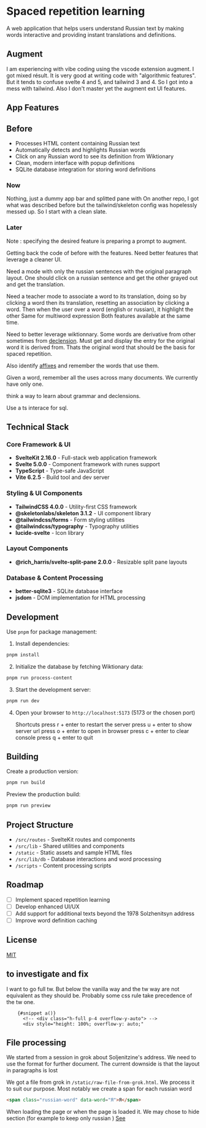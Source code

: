 # Spaced repetition learning

A web application that helps users understand Russian text by making words
interactive and providing instant translations and definitions.

## Augment

I am experiencing with vibe coding using the vscode extension augment.
I got mixed résult. It is very good at writing code with "algorithmic features".
But it tends to confuse svelte 4 and 5, and tailwind 3 and 4.
So I got into a mess with tailwind.
Also I don't master yet the augment ext UI features.

## App Features

## Before

- Processes HTML content containing Russian text
- Automatically detects and highlights Russian words
- Click on any Russian word to see its definition from Wiktionary
- Clean, modern interface with popup definitions
- SQLite database integration for storing word definitions

### Now

Nothing, just a dummy app bar and splitted pane with
On another repo, I got what was described before but the
tailwind/skeleton config was hopelessly messed up.
So I start with a clean slate.

### Later

Note : specifying the desired feature is preparing a prompt to augment.

Getting back the code of before with the features. Need better features that
leverage a cleaner UI. 


Need a mode with only the russian sentences with the original paragraph layout.
One should click on a russian sentence and get the other grayed out and get the
translation.

Need a teacher mode to associate a word to its translation, doing so by
clicking a word then its translation, resetting an association by clicking a
word. Then when the user over a word (english or russian), it highlight the
other Same for multiword expression Both features available at the same time.

Need to better leverage wiktionnary. Some words are derivative from other
sometimes from [declension](https://en.wikipedia.org/wiki/Declension). Must get
and display the entry for the original word it is derived from. Thats the
original word that should be the basis for spaced repetition.

Also identify [affixes](https://en.wikipedia.org/wiki/Affix)
and remember the words that use them.

Given a word, remember all the uses across many documents. We currently have
only one.

think a way to learn about grammar and declensions.

Use a ts interace for sql.



## Technical Stack

### Core Framework & UI
- **SvelteKit 2.16.0** - Full-stack web application framework
- **Svelte 5.0.0** - Component framework with runes support
- **TypeScript** - Type-safe JavaScript
- **Vite 6.2.5** - Build tool and dev server

### Styling & UI Components
- **TailwindCSS 4.0.0** - Utility-first CSS framework
- **@skeletonlabs/skeleton 3.1.2** - UI component library
- **@tailwindcss/forms** - Form styling utilities
- **@tailwindcss/typography** - Typography utilities
- **lucide-svelte** - Icon library

### Layout Components
- **@rich_harris/svelte-split-pane 2.0.0** - Resizable split pane layouts

### Database & Content Processing
- **better-sqlite3** - SQLite database interface
- **jsdom** - DOM implementation for HTML processing

## Development

Use `pnpm` for package management:

1. Install dependencies:
```bash
pnpm install
```

2. Initialize the database by fetching Wiktionary data:
```bash
pnpm run process-content
```

3. Start the development server:
```bash
pnpm run dev
```

4. Open your browser to `http://localhost:5173` (5173 or the chosen port)

    Shortcuts
     press r + enter to restart the server
     press u + enter to show server url
     press o + enter to open in browser
     press c + enter to clear console
     press q + enter to quit


## Building

Create a production version:
```bash
pnpm run build
```

Preview the production build:
```bash
pnpm run preview
```

## Project Structure

- `/src/routes` - SvelteKit routes and components
- `/src/lib` - Shared utilities and components
- `/static` - Static assets and sample HTML files
- `/src/lib/db` - Database interactions and word processing
- `/scripts` - Content processing scripts

## Roadmap

- [ ] Implement spaced repetition learning
- [ ] Develop enhanced UI/UX
- [ ] Add support for additional texts beyond the 1978 Solzhenitsyn address
- [ ] Improve word definition caching

## License

[MIT](LICENSE)

## to investigate and fix

I want to go full tw. But below the vanilla way and the tw way are not
equivalent as they should be. Probably some css rule take precedence of the
tw one.

```svelte
    {#snippet a()}
      <!-- <div class="h-full p-4 overflow-y-auto"> -->
      <div style="height: 100%; overflow-y: auto;" 
```

## File processing

We started from a session in grok about Soljenitzine's address.
We need to use the format for further document.
The current downside is that the layout in paragraphs is lost

We got a file from grok in `/static/raw-file-from-grok.html`.
We process it to suit our purpose. Most notably we create a
span for each russian word

```html
<span class="russian-word" data-word="Я">Я</span> 
```

When loading the page or when the page is loaded it.
We may chose to hide section (for example to keep only russian )
[See](#later)